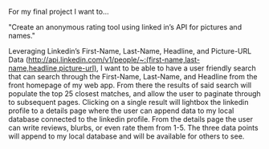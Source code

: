 For my final project I want to…

"Create an anonymous rating tool using linked in’s API for pictures and names."

Leveraging Linkedin’s First-Name, Last-Name, Headline, and Picture-URL Data (http://api.linkedin.com/v1/people/~:(first-name,last-name,headline,picture-url), I want to be able to have a user friendly search that can search through the First-Name, Last-Name, and Headline from the front homepage of my web app. From there the results of said search will populate the top 25 closest matches, and allow the user to paginate through to subsequent pages. Clicking on a single result will lightbox the linkedin profile to a details page where the user can append data to my local database connected to the linkedin profile. From the details page the user can write reviews, blurbs, or even rate them from 1-5. The three data points will append to my local database and will be available for others to see.